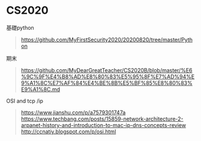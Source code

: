 # CS2020
基礎python
>https://github.com/MyFirstSecurity2020/20200820/tree/master/Python  

期末  
>https://github.com/MyDearGreatTeacher/CS2020B/blob/master/%E6%9C%9F%E4%B8%AD%E8%80%83%E5%95%8F%E7%AD%94%E9%A1%8C%E7%AF%84%E4%BE%8B%E5%BF%85%E8%80%83%E9%A1%8C.md    

OSI and  tcp /ip
>https://www.jianshu.com/p/a7579301747a  
>https://www.techbang.com/posts/15859-network-architecture-2-arpanet-history-and-introduction-to-mac-ip-dns-concepts-review  
>http://ccnatiy.blogspot.com/p/osi.html  
